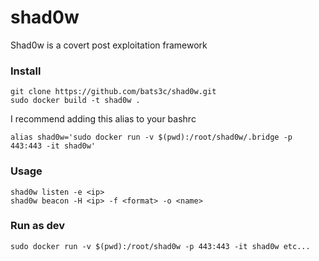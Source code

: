 # shad0w

Shad0w is a covert post exploitation framework

### Install

    git clone https://github.com/bats3c/shad0w.git
    sudo docker build -t shad0w .

I recommend adding this alias to your bashrc

    alias shad0w='sudo docker run -v $(pwd):/root/shad0w/.bridge -p 443:443 -it shad0w'

### Usage

    shad0w listen -e <ip>
    shad0w beacon -H <ip> -f <format> -o <name>

### Run as dev

    sudo docker run -v $(pwd):/root/shad0w -p 443:443 -it shad0w etc...
